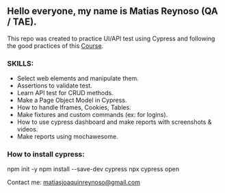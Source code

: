 ## Hello everyone, my name is Matias Reynoso (QA / TAE).

This repo was created to practice UI/API test using Cypress and following the good practices of this [Course](https://www.udemy.com/course/cypress-e2e-automation-testing-con-js-a-fondo/).

### SKILLS:

- Select web elements and manipulate them.
- Assertions to validate test.
- Learn API test for CRUD methods.
- Make a Page Object Model in Cypress.
- How to handle Iframes, Cookies, Tables.
- Make fixtures and custom commands (ex: for logins).
- How to use cypress dashboard and make reports with screenshots & videos.
- Make reports using mochawesome.

### How to install cypress:

npm init -y
npm install --save-dev cypress
npx cypress open

Contact me: matiasjoaquinreynoso@gmail.com
